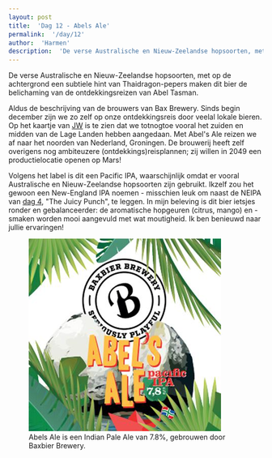 ```yaml
---
layout: post
title:  'Dag 12 - Abels Ale'
permalink:  '/day/12'
author:  'Harmen'
description:  'De verse Australische en Nieuw-Zeelandse hopsoorten, met op de achtergrond een subtiele hint van Thaidragon-pepers maken dit bier de belichaming van de ontdekkingsreizen van Abel Tasman.'
---
```

<p class='intro'><span class='dropcap'>D</span>e verse Australische en Nieuw-Zeelandse hopsoorten, met op de achtergrond een subtiele hint van Thaidragon-pepers maken dit bier de belichaming van de ontdekkingsreizen van Abel Tasman.</p>

Aldus de beschrijving van de brouwers van Bax Brewery. Sinds begin december zijn we zo zelf op onze ontdekkingsreis door veelal lokale bieren. Op het kaartje van [JW](https://esrinederland.maps.arcgis.com/apps/instant/minimalist/index.html?appid=f20561342afa46efbd4c6daf85ee9ab3) is te zien dat we totnogtoe vooral het zuiden en midden van de Lage Landen hebben aangedaan. Met Abel's Ale reizen we af naar het noorden van Nederland, Groningen. De brouwerij heeft zelf overigens nog ambiteuzere (ontdekkings)reisplannen; zij willen in 2049 een productielocatie openen op Mars!

Volgens het label is dit een Pacific IPA, waarschijnlijk omdat er vooral Australische en Nieuw-Zeelandse hopsoorten zijn gebruikt. Ikzelf zou het gewoon een New-England IPA noemen - misschien leuk om naast de NEIPA van [dag 4](https://beercalendar.harmenvanrossum.nl/day/4), "The Juicy Punch", te leggen. In mijn beleving is dit bier ietsjes ronder en gebalanceerder: de aromatische hopgeuren (citrus, mango) en -smaken worden mooi aangevuld met wat moutigheid. Ik ben benieuwd naar jullie ervaringen!

<figure><img src='/assets/img/day_12.jpg' alt=''/> <figcaption>Abels Ale is een Indian Pale Ale van 7.8%, gebrouwen door Baxbier Brewery.</figcaption></figure>
